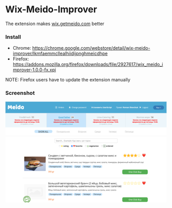 # Wix-Meido-Improver

The extension makes [wix.getmeido.com](https://wix.getmeido.com/) better

### Install
* Chrome: https://chrome.google.com/webstore/detail/wix-meido-improver/lkmfaemmcllealhiidijpnghmeicdhpe
* Firefox: https://addons.mozilla.org/firefox/downloads/file/2927617/wix_meido_improver-1.0.0-fx.xpi

NOTE: Firefox users have to update the extension manually

### Screenshot

<img src="screenshots/1.png"/>
